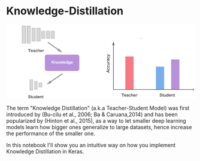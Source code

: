 # Knowledge-Distillation

![img](img/knowledge-distillation.png)

The term "Knowledge Distillation" (a.k.a Teacher-Student Model) was first introduced by (Bu-cilu et al., 2006; Ba & Caruana,2014) and has been popularized by (Hinton et al., 2015), as a way to let smaller deep learning models learn how bigger ones generalize to large datasets, hence increase the performance of the smaller one.

In this notebook I'll show you an intuitive way on how you implement Knowledge Distillation in Keras. 

